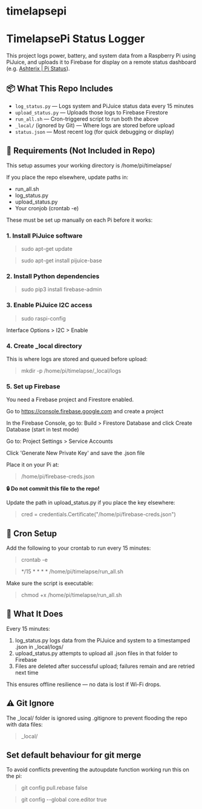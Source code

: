 # timelapsepi

# TimelapsePi Status Logger

This project logs power, battery, and system data from a Raspberry Pi using PiJuice, and uploads it to Firebase for display on a remote status dashboard (e.g. [Ashterix | Pi Status](https://ashterix.com/status)).

## 📦 What This Repo Includes

- `log_status.py` — Logs system and PiJuice status data every 15 minutes
- `upload_status.py` — Uploads those logs to Firebase Firestore
- `run_all.sh` — Cron-triggered script to run both the above
- `_local/` (ignored by Git) — Where logs are stored before upload
- `status.json` — Most recent log (for quick debugging or display)

## 🔧 Requirements (Not Included in Repo)

This setup assumes your working directory is /home/pi/timelapse/

If you place the repo elsewhere, update paths in:
- run_all.sh
- log_status.py
- upload_status.py
- Your cronjob (crontab -e)

These must be set up manually on each Pi before it works:

### 1. Install PiJuice software
> sudo apt-get update

> sudo apt-get install pijuice-base

### 2. Install Python dependencies
> sudo pip3 install firebase-admin

### 3. Enable PiJuice I2C access
> sudo raspi-config  

Interface Options > I2C > Enable

### 4. Create _local directory
This is where logs are stored and queued before upload:

> mkdir -p /home/pi/timelapse/_local/logs

### 5. Set up Firebase
You need a Firebase project and Firestore enabled.

Go to https://console.firebase.google.com and create a project

In the Firebase Console, go to: Build > Firestore Database and click Create Database (start in test mode)

Go to: Project Settings > Service Accounts

Click 'Generate New Private Key' and save the .json file

Place it on your Pi at:

> /home/pi/firebase-creds.json

**🔒 Do not commit this file to the repo!**

Update the path in upload_status.py if you place the key elsewhere:

> cred = credentials.Certificate("/home/pi/firebase-creds.json")

## 🔁 Cron Setup
Add the following to your crontab to run every 15 minutes:

> crontab -e

> */15 * * * * /home/pi/timelapse/run_all.sh

Make sure the script is executable:

> chmod +x /home/pi/timelapse/run_all.sh

## 🔄 What It Does
Every 15 minutes:

1. log_status.py logs data from the PiJuice and system to a timestamped .json in _local/logs/
2. upload_status.py attempts to upload all .json files in that folder to Firebase
3. Files are deleted after successful upload; failures remain and are retried next time

This ensures offline resilience — no data is lost if Wi-Fi drops.

## ⚠️ Git Ignore
The _local/ folder is ignored using .gitignore to prevent flooding the repo with data files:

> _local/

## Set default behaviour for git merge
To avoid conflicts preventing the autoupdate function working run this on the pi:

> git config pull.rebase false

> git config --global core.editor true
